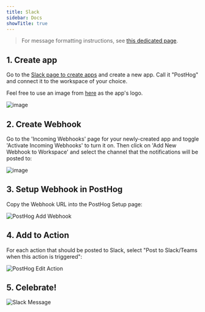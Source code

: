 ```yaml
---
title: Slack
sidebar: Docs
showTitle: true
---
```


> For message formatting instructions, see [this dedicated page](/docs/integrate/webhooks/message-formatting).
## 1. Create app
Go to the [Slack page to create apps](https://api.slack.com/apps?new_app=1) and create a new app. Call it "PostHog" and connect it to the workspace of your choice.

Feel free to use an image from [here](/media) as the app's logo.

![image](https://user-images.githubusercontent.com/53387/78574619-86939580-782a-11ea-8617-caf1ffe2783a.png)

## 2. Create Webhook
Go to the 'Incoming Webhooks' page for your newly-created app and toggle 'Activate Incoming Webhooks' to turn it on. Then click on 'Add New Webhook to Workspace' and select the channel that the notifications will be posted to:

![image](https://user-images.githubusercontent.com/53387/78574881-ec801d00-782a-11ea-9b87-8a40e49dd912.png)

## 3. Setup Webhook in PostHog
Copy the Webhook URL into the PostHog Setup page:

![PostHog Add Webhook](../../images/add-webhook.png)

## 4. Add to Action

For each action that should be posted to Slack, select "Post to Slack/Teams when this action is triggered":

![PostHog Edit Action](../../images/post-action-slack.png)

## 5. Celebrate!

![Slack Message](../../images/slack-message.png)


